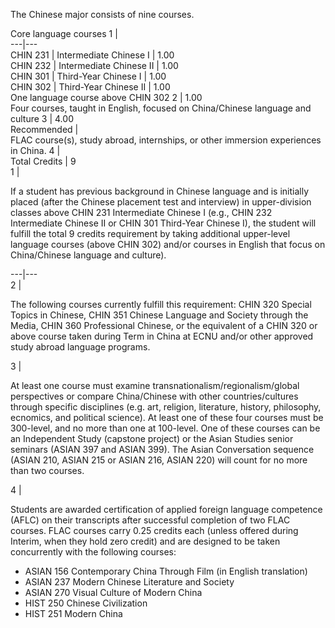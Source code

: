   
  
The Chinese major consists of nine courses.

Core language courses  1  |  
---|---  
CHIN 231  |  Intermediate Chinese I  |  1.00  
CHIN 232  |  Intermediate Chinese II  |  1.00  
CHIN 301  |  Third-Year Chinese I  |  1.00  
CHIN 302  |  Third-Year Chinese II  |  1.00  
One language course above CHIN 302  2  |  1.00  
Four courses, taught in English, focused on China/Chinese language and culture  3  |  4.00  
Recommended  |  
FLAC course(s), study abroad, internships, or other immersion experiences in China.  4  |  
Total Credits  |  9  
1  |

If a student has previous background in Chinese language and is initially placed (after the Chinese placement test and interview) in upper-division classes above CHIN 231 Intermediate Chinese I (e.g., CHIN 232 Intermediate Chinese II or CHIN 301 Third-Year Chinese I), the student will fulfill the total 9 credits requirement by taking additional upper-level language courses (above CHIN 302) and/or courses in English that focus on China/Chinese language and culture).  
  
---|---  
2  |

The following courses currently fulfill this requirement: CHIN 320 Special Topics in Chinese, CHIN 351 Chinese Language and Society through the Media, CHIN 360 Professional Chinese, or the equivalent of a CHIN 320 or above course taken during Term in China at ECNU and/or other approved study abroad language programs.  
  
3  |

At least one course must examine transnationalism/regionalism/global perspectives or compare China/Chinese with other countries/cultures through specific disciplines (e.g. art, religion, literature, history, philosophy, ecnomics, and political science). At least one of these four courses must be 300-level, and no more than one at 100-level. One of these courses can be an Independent Study (capstone project) or the Asian Studies senior seminars (ASIAN 397 and ASIAN 399). The Asian Conversation sequence (ASIAN 210, ASIAN 215 or ASIAN 216, ASIAN 220) will count for no more than two courses.  
  
4  |

Students are awarded certification of applied foreign language competence (AFLC) on their transcripts after successful completion of two FLAC courses. FLAC courses carry 0.25 credits each (unless offered during Interim, when they hold zero credit) and are designed to be taken concurrently with the following courses:

  * ASIAN 156 Contemporary China Through Film (in English translation) 
  * ASIAN 237 Modern Chinese Literature and Society 
  * ASIAN 270 Visual Culture of Modern China 
  * HIST 250 Chinese Civilization 
  * HIST 251 Modern China 

